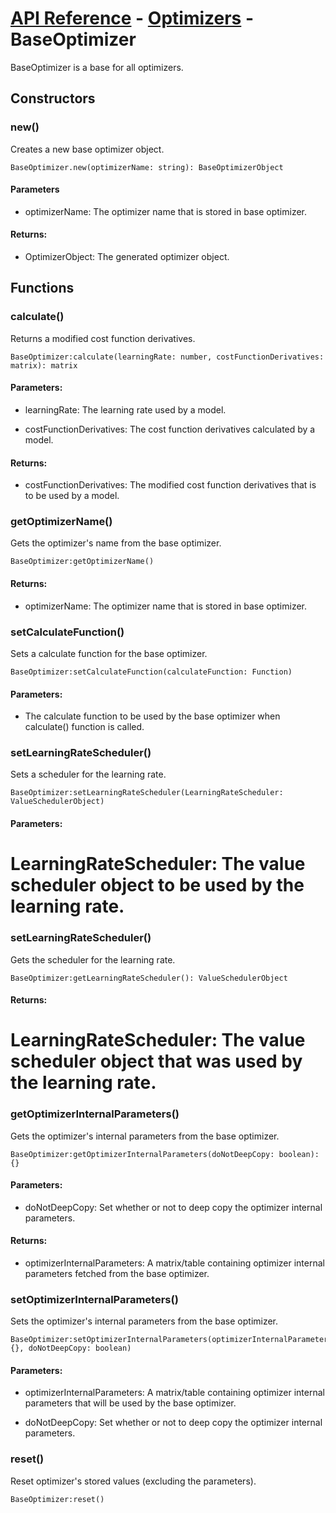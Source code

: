 # [API Reference](../../API.md) - [Optimizers](../Optimizers.md) - BaseOptimizer

BaseOptimizer is a base for all optimizers.

## Constructors

### new()

Creates a new base optimizer object.

```
BaseOptimizer.new(optimizerName: string): BaseOptimizerObject
```

#### Parameters

* optimizerName: The optimizer name that is stored in base optimizer.

#### Returns:

* OptimizerObject: The generated optimizer object.

## Functions

### calculate()

Returns a modified cost function derivatives.

```
BaseOptimizer:calculate(learningRate: number, costFunctionDerivatives: matrix): matrix
```

#### Parameters:

* learningRate: The learning rate used by a model.

* costFunctionDerivatives: The cost function derivatives calculated by a model.

#### Returns:

* costFunctionDerivatives: The modified cost function derivatives that is to be used by a model.

### getOptimizerName()

Gets the optimizer's name from the base optimizer.

```
BaseOptimizer:getOptimizerName()
```

#### Returns:

* optimizerName: The optimizer name that is stored in base optimizer.

### setCalculateFunction()

Sets a calculate function for the base optimizer.

```
BaseOptimizer:setCalculateFunction(calculateFunction: Function)
```

#### Parameters:

* The calculate function to be used by the base optimizer when calculate() function is called.

### setLearningRateScheduler()

Sets a scheduler for the learning rate.

```
BaseOptimizer:setLearningRateScheduler(LearningRateScheduler: ValueSchedulerObject)
```

#### Parameters:

# LearningRateScheduler: The value scheduler object to be used by the learning rate.

### setLearningRateScheduler()

Gets the scheduler for the learning rate.

```
BaseOptimizer:getLearningRateScheduler(): ValueSchedulerObject
```

#### Returns:

# LearningRateScheduler: The value scheduler object that was used by the learning rate.

### getOptimizerInternalParameters()

Gets the optimizer's internal parameters from the base optimizer.

```
BaseOptimizer:getOptimizerInternalParameters(doNotDeepCopy: boolean): {}
```

#### Parameters:

* doNotDeepCopy: Set whether or not to deep copy the optimizer internal parameters.

#### Returns:

* optimizerInternalParameters: A matrix/table containing optimizer internal parameters fetched from the base optimizer.

### setOptimizerInternalParameters()

Sets the optimizer's internal parameters from the base optimizer.

```
BaseOptimizer:setOptimizerInternalParameters(optimizerInternalParameters: {}, doNotDeepCopy: boolean)
```

#### Parameters:

* optimizerInternalParameters: A matrix/table containing optimizer internal parameters that will be used by the base optimizer.

* doNotDeepCopy: Set whether or not to deep copy the optimizer internal parameters.

### reset()

Reset optimizer's stored values (excluding the parameters).

```
BaseOptimizer:reset()
```

